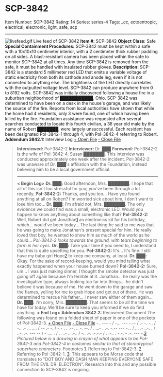 # SCP-3842
Item Number: SCP-3842
Rating: 14
Series: series-4
Tags: _cc, ectoentropic, electrical, electronic, light, safe, scp

---

![livefeed.gif](https://scp-wiki.wdfiles.com/local--files/scp-3842/livefeed.gif)
Live feed of SCP-3842
**Item #:** SCP-3842
**Object Class:** Safe
**Special Containment Procedures:** SCP-3842 must be kept within a safe with a 10x10x10 centimeter interior, with a 2 centimeter thick rubber padding on all sides. A blast-resistant camera has been placed within the safe to monitor SCP-3842 at all times. Any time SCP-3842 is removed from the safe, it must be handled with insulated rubber gloves.
**Description:** SCP-3842 is a standard 5 millimeter red LED that emits a variable voltage of static electricity from both its cathode and anode leg, even if it is not connected to anything else. The brightness of the LED directly correlates with the outputted voltage level. SCP-3842 can produce anywhere from 0 to 8192 volts.
SCP-3842 was initially discovered following a house fire in a suburban neighborhood of ███████████, Ohio. SCP-3842 was determined to have been on a desk in the house's garage, and was likely the source of the fire. Reports from local authorities have shown that while the home had 4 residents, only 3 were found, one of which having been killed by the fire. Foundation assistance was requested after several searches conducted to locate this fourth civilian, a 38 year old male by the name of Robert ███████, were largely unsuccessful. Each resident has been designated PoI-3842-1 through 4, with PoI-3842-4 referring to Robert.
**Addendum 3842.1:** Interview Log
[\+ Open File](javascript:;)
[\- Close File](javascript:;)
> **Interviewed:** PoI-3842-2
> **Interviewer:** Dr. ███
> **Foreword:** PoI-3842-2 is the wife of PoI-3842-4, Susan ███████. This interview was conducted approximately one week after the incident. PoI-3842-2 was unaware of Dr. ███'s affiliation with the Foundation, instead believing him to be a local government official.
> * * *
> **< Begin Log>**
> **Dr. ███:** Good afternoon, Mrs. ███████. I hope that all of this isn't too stressful for you; you've been through a lot recently.
> **PoI-3842-2:** Thanks, and you too… Have you found anything at all on Robert? I'm worried sick about him, I don't want to lose him too…
> **Dr. ███:** I'm afraid not, Mrs. ███████. The only evidence we could find was a small, electronic LED. Would you happen to know anything about something like that?
> **PoI-3842-2:** Well, Robert did get Jonathan[1](javascript:;) an electronics kit for his birthday, which… would've been today… The last thing he said to me was that he was going to make Jonathan's present special for him. He really loved that boy, he wanted to show him as much of the world as he could…
> _PoI-3842-2 looks towards the ground, with tears beginning to form in her eyes._
> **Dr. ███:** Take your time if you need to, I understand that this is quite upsetting for you.
> **PoI-3842-2:** It's… It's fine. I still have my baby girl Hope[2](javascript:;) to keep me company, at least.
> **Dr. ███:** Okay. For the sake of record-keeping, would you mind telling what exactly happened when your house burned down?
> **PoI-3842-2:** Sure, um… I was just making dinner, I thought the smoke detector was just going off again because I'm terrible at it. Jonathan… he really was the investigative type, always looking too far into things… he didn't believe it was because of me. He went down to the garage and saw the flames, yelling for me to grab Hope and get out of there. He was determined to rescue his father… I never saw either of them again…
> **Dr. ███:** I'm sorry, Mrs. ███████. That seems to be all the time we have for today. We'll be sure to keep you informed if we do find anything.
> **< End Log>**
**Addendum 3842.2:** Recovered Document
The following was found on a folded sheet of paper in one of the pockets of PoI-3842-3.
[\+ Open File](javascript:;)
[\- Close File](javascript:;)
> -.. --- - / -... --- -.-- / .- -. -.. / -.. .- ... .... / -- .- -. / -.- . . .--. .. -. --. / . ...- . .-. -.-- --- -. . / ... .- ..-. . / ..-. .-. --- -- / - .... . / . ...- .. .-.. / -.. .-. .-.-.- / . .-.. . -.-. - .-. --- -.[3](javascript:;)
> _Pictured below is a drawing in crayon of what appears to be PoI-3842-3 and PoI-3842-4 in costumes similar to that of stereotypical superhero characters._
Footnotes
[1](javascript:;). Referring to PoI-3842-3.
[2](javascript:;). Referring to PoI-3842-1.
[3](javascript:;). This appears to be Morse code that translates to "DOT BOY AND DASH MAN KEEPING EVERYONE SAFE FROM THE EVIL DR. ELECTRON". Research into this and any possible connection to SCP-3842 is ongoing.